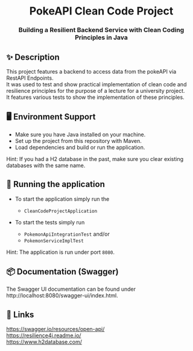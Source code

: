 <h1 align="center">PokeAPI Clean Code Project</h1>
<h3 align="center">Building a Resilient Backend Service with Clean Coding Principles in Java</h3>

## ✨ Description
This project features a backend to access data from the pokeAPI via RestAPI Endpoints.  
It was used to test and show practical implementation of clean code and resilience principles for the purpose of a lecture for a university project.  
It features various tests to show the implementation of these principles.

## 🖥 Environment Support

- Make sure you have Java installed on your machine.
- Set up the project from this repository with Maven.
- Load dependencies and build or run the application.

Hint: If you had a H2 database in the past, make sure you clear existing databases with the same name.

## 🔨 Running the application
- To start the application simply run the 
  - `CleanCodeProjectApplication` 
  

- To start the tests simply run  
  - `PokemonApiIntegrationTest` and/or 
  - `PokemonServiceImplTest` 

Hint: The application is run under port `8080`.

## 📦 Documentation (Swagger)

The Swagger UI documentation can be found under http://localhost:8080/swagger-ui/index.html.

## 🔗 Links
https://swagger.io/resources/open-api/  
https://resilience4j.readme.io/  
https://www.h2database.com/